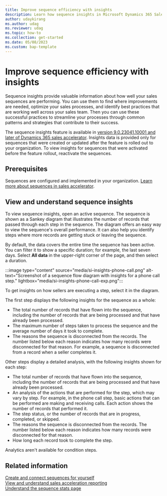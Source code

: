 ```yaml
---
title: Improve sequence efficiency with insights
description: Learn how sequence insights in Microsoft Dynamics 365 Sales provide valuable data on the performance of sequences and steps.
author: udaykirang
ms.author: udag
ms.reviewer: udag
ms.topic: how-to
ms.collection: get-started
ms.date: 05/08/2023
ms.custom: bap-template
---
```


# Improve sequence efficiency with insights

Sequence insights provide valuable information about how well your sales sequences are performing. You can use them to find where improvements are needed, optimize your sales processes, and identify best practices that are working well across your sales team. Then you can use these successful practices to streamline your processes through common patterns and strategies that contribute to their success.

The sequence insights feature is available in [version 9.0.23041.10001 and later of Dynamics 365 sales accelerator](/dynamics365/released-versions/dynamics365sales). Insights data is provided only for sequences that were created or updated after the feature is rolled out to your organization. To view insights for sequences that were activated before the feature rollout, reactivate the sequences.

## Prerequisites

Sequences are configured and implemented in your organization. [Learn more about sequences in sales accelerator](create-manage-sequences.md).

## View and understand sequence insights

To view sequence insights, open an active sequence. The sequence is shown as a Sankey diagram that illustrates the number of records that passed through each step in the sequence. The diagram offers an easy way to view the sequence's overall performance. It can also help you identify steps where more records are getting stuck or leaving the sequence.

By default, the data covers the entire time the sequence has been active. You can filter it to show a specific duration; for example, the last seven days. Select **All data** in the upper-right corner of the page, and then select a duration.

:::image type="content" source="media/si-insights-phone-call.png" alt-text="Screenshot of a sequence flow diagram with insights for a phone call step." lightbox="media/si-insights-phone-call-exp.png":::<!-- EDITOR'S NOTE: Please highlight "All data" in the screenshot IAW our [screenshot guidelines](/bacx/screenshots-for-bap?branch=main) -->

To get insights on how sellers are executing a step, select it in the diagram.

The first step displays the following insights for the sequence as a whole:

- The total number of records that have flown into the sequence, including the number of records that are being processed and that have already been processed.
- The maximum number of steps taken to process the sequence and the average number of days it took to complete.
- The reasons the sequence is disconnected from the records. The number listed below each reason indicates how many records were disconnected for that reason. For example, a sequence is disconnected from a record when a seller completes it.

Other steps display a detailed analysis, with the following insights shown for each step:

- The total number of records that have flown into the sequence, including the number of records that are being processed and that have already been processed.
- An analysis of the actions that are performed for the step, which may vary by step. For example, in the phone call step, basic actions that can be performed are making and receiving calls. Each action shows the number of records that performed it.
- The step status, or the number of records that are in progress, completed, or skipped.
- The reasons the sequence is disconnected from the records. The number listed below each reason indicates how many records were disconnected for that reason.
- How long each record took to complete the step.

Analytics aren't available for condition steps.

## Related information

[Create and connect sequences for yourself](create-sequence-seller.md)  
[View and understand sales acceleration reporting](understand-sales-acceleration-reporting.md)  
[Understand the sequence stats page](understand-sequence-stats.md)
